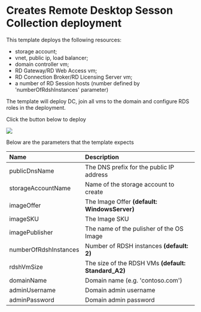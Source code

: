 # Creates Remote Desktop Sesson Collection deployment

This template deploys the following resources:

<ul><li>storage account;</li><li>vnet, public ip, load balancer;</li><li>domain controller vm;</li><li>RD Gateway/RD Web Access vm;</li><li>RD Connection Broker/RD Licensing Server vm;</li><li>a number of RD Session hosts (number defined by 'numberOfRdshInstances' parameter)</li></ul>

The template will deploy DC, join all vms to the domain and configure RDS roles in the deployment.

Click the button below to deploy

<a href="https://portal.azure.com/#create/Microsoft.Template/uri/https%3A%2F%2Fraw.githubusercontent.com%2FAzure%2Fazure-quickstart-templates%2Fmaster%2Frds-deployment%2Fazuredeploy.json" target="_blank">
    <img src="http://azuredeploy.net/deploybutton.png"/>
</a>

Below are the parameters that the template expects

| Name   | Description    |
|:--- |:---|
| publicDnsName | The DNS prefix for the public IP address |
| storageAccountName  | Name of the storage account to create |
| imageOffer | The Image Offer **(default: WindowsServer)**|
| imageSKU | The Image SKU |
| imagePublisher | The name of the pulisher of the OS Image |
| numberOfRdshInstances | Number of RDSH instances **(default: 2)** |
| rdshVmSize | The size of the RDSH VMs **(default: Standard_A2)** |
| domainName | Domain name (e.g. 'contoso.com') |
| adminUsername | Domain admin username |
| adminPassword | Domain admin password |



